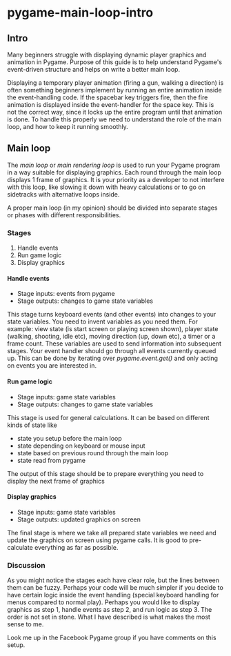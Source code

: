 # pygame-main-loop-intro

## Intro

Many beginners struggle with displaying dynamic player graphics and animation in Pygame. 
Purpose of this guide is to help understand Pygame's event-driven structure and helps on write a better main loop.

Displaying a temporary player animation (firing a gun, walking a direction) is often something beginners implement by running an entire animation inside the event-handling code. If the spacebar key triggers fire, then the fire animation is displayed inside the event-handler for the space key.
This is not the correct way, since it locks up the entire program until that animation is done.
To handle this properly we need to understand the role of the main loop, and how to keep it running smoothly.

## Main loop

The *main loop* or *main rendering loop* is used to run your Pygame program in a way suitable for displaying graphics. 
Each round through the main loop displays 1 frame of graphics. It is your priority as a developer to not interfere with this loop, like slowing it down with heavy calculations or to go on sidetracks with alternative loops inside.

A proper main loop (in my opinion) should be divided into separate stages or phases with different responsibilities.

### Stages

1. Handle events
2. Run game logic
3. Display graphics

#### Handle events

- Stage inputs: events from pygame
- Stage outputs: changes to game state variables

This stage turns keyboard events (and other events) into changes to your state variables. You need to invent variables as you need them. For example: view state (is start screen or playing screen shown), player state (walking, shooting, idle etc), moving direction (up, down etc), a timer or a frame count. These variables are used to send information into subsequent stages. Your event handler should go through all events currently queued up. This can be done by iterating over *pygame.event.get()* and only acting on events you are interested in.


#### Run game logic

- Stage inputs: game state variables
- Stage outputs: changes to game state variables

This stage is used for general calculations. It can be based on different kinds of state like

- state you setup before the main loop
- state depending on keyboard or mouse input
- state based on previous round through the main loop
- state read from pygame

The output of this stage should be to prepare everything you need to display the next frame of graphics


#### Display graphics

- Stage inputs: game state variables
- Stage outputs: updated graphics on screen

The final stage is where we take all prepared state variables we need and update the graphics on screen using pygame calls. It is good to pre-calculate everything as far as possible.

### Discussion

As you might notice the stages each have clear role, but the lines between them can be fuzzy. Perhaps your code will be much simpler if you decide to have certain logic inside the event handling (special keyboard handling for menus compared to normal play). Perhaps you would like to display graphics as step 1, handle events as step 2, and run logic as step 3. The order is not set in stone. What I have described is what makes the most sense to me. 

Look me up in the Facebook Pygame group if you have comments on this setup. 
